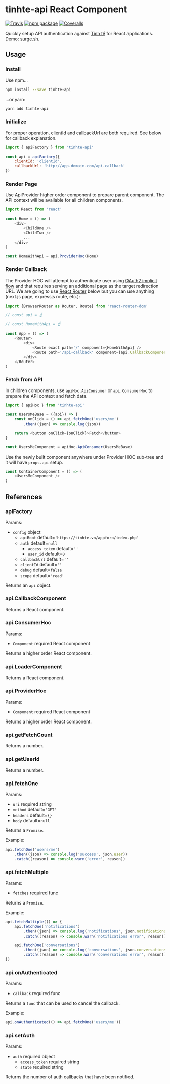 # tinhte-api React Component

[![Travis][build-badge]][build]
[![npm package][npm-badge]][npm]
[![Coveralls][coveralls-badge]][coveralls]

Quickly setup API authentication against [Tinh tế](https://tinhte.vn) for React applications. Demo: [surge.sh](https://tinhte-api.surge.sh/?client_id=2wseo5fywn).

## Usage

### Install

Use npm...

```bash
npm install --save tinhte-api
```

...or yarn:

```bash
yarn add tinhte-api
```

### Initialize

For proper operation, clientId and callbackUrl are both required. See below for callback explanation.

```js
import { apiFactory } from 'tinhte-api'

const api = apiFactory({
    clientId: 'clientId',
    callbackUrl: 'http://app.domain.com/api-callback'
})
```

### Render Page

Use ApiProvider higher order component to prepare parent component. The API context will be available for all children components.

```js
import React from 'react'

const Home = () => (
    <div>
        <ChildOne />
        <ChildTwo />
        ...
    </div>
)

const HomeWithApi = api.ProviderHoc(Home)
```

### Render Callback

The Provider HOC will attempt to authenticate user using [OAuth2 implicit flow](https://tools.ietf.org/html/rfc6749#section-1.3.2) and that requires serving an additional page as the target redirection URL. We are going to use [React Router](https://reacttraining.com/react-router/) below but you can use anything (next.js page, expressjs route, etc.):

```js
import {BrowserRouter as Router, Route} from 'react-router-dom'

// const api = ☝️

// const HomeWithApi = ☝️

const App = () => (
    <Router>
        <div>
            <Route exact path='/' component={HomeWithApi} />
            <Route path='/api-callback' component={api.CallbackComponent} />
        </div>
    </Router>
)
```

### Fetch from API

In children components, use `apiHoc.ApiConsumer` or `api.ConsumerHoc` to prepare the API context and fetch data.

```js
import { apiHoc } from 'tinhte-api'

const UsersMeBase = ({api}) => {
    const onClick = () => api.fetchOne('users/me')
        .then((json) => console.log(json))

    return <button onClick={onClick}>Fetch</button>
}

const UsersMeComponent = apiHoc.ApiConsumer(UsersMeBase)
```

Use the newly built component anywhere under Provider HOC sub-tree and it will have `props.api` setup.

```js
const ContainerComponent = () => (
    <UsersMeComponent />
)
```

## References

### apiFactory

Params:

 - `config` object
   - `apiRoot` default=`'https://tinhte.vn/appforo/index.php'`
   - `auth` default=`null`
     - `access_token` default=`''`
     - `user_id` default=`0`
   - `callbackUrl` default=`''`
   - `clientId` default=`''`
   - `debug` default=`false`
   - `scope` default=`'read'`

Returns an `api` object.

### api.CallbackComponent

Returns a React component.

### api.ConsumerHoc

Params:

 - `Component` required React component

Returns a higher order React component.

### api.LoaderComponent

Returns a React component.

### api.ProviderHoc

Params:

 - `Component` required React component

Returns a higher order React component.

### api.getFetchCount

Returns a number.

### api.getUserId

Returns a number.

### api.fetchOne

Params:

 - `uri` required string
 - `method` default=`'GET'`
 - `headers` default=`{}`
 - `body` default=`null`

Returns a `Promise`.

Example:

```js
api.fetchOne('users/me')
    .then((json) => console.log('success', json.user))
    .catch((reason) => console.warn('error', reason))
```

### api.fetchMultiple

Params:

 - `fetches` required func

Returns a `Promise`.

Example:

```js
api.fetchMultiple(() => {
    api.fetchOne('notifications')
        .then((json) => console.log('notifications', json.notifications))
        .catch((reason) => console.warn('notifications error', reason))

    api.fetchOne('conversations')
        .then((json) => console.log('conversations', json.conversations))
        .catch((reason) => console.warn('conversations error', reason))
})
```

### api.onAuthenticated

Params:

 - `callback` required func

Returns a `func` that can be used to cancel the callback.

Example:

```js
api.onAuthenticated(() => api.fetchOne('users/me'))
```

### api.setAuth

Params:

 - `auth` required object
   - `access_token` required string
   - `state` required string

Returns the number of auth callbacks that have been notified.

[build-badge]: https://img.shields.io/travis/daohoangson/js-tinhte-api/master.png?style=flat-square
[build]: https://travis-ci.org/daohoangson/js-tinhte-api

[npm-badge]: https://img.shields.io/npm/v/tinhte-api.png?style=flat-square
[npm]: https://www.npmjs.org/package/tinhte-api

[coveralls-badge]: https://img.shields.io/coveralls/daohoangson/js-tinhte-api/master.png?style=flat-square
[coveralls]: https://coveralls.io/github/daohoangson/js-tinhte-api

